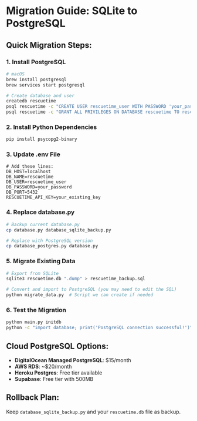 # Migration Guide: SQLite to PostgreSQL

## Quick Migration Steps:

### 1. Install PostgreSQL
```bash
# macOS
brew install postgresql
brew services start postgresql

# Create database and user
createdb rescuetime
psql rescuetime -c "CREATE USER rescuetime_user WITH PASSWORD 'your_password';"
psql rescuetime -c "GRANT ALL PRIVILEGES ON DATABASE rescuetime TO rescuetime_user;"
```

### 2. Install Python Dependencies
```bash
pip install psycopg2-binary
```

### 3. Update .env File
```env
# Add these lines:
DB_HOST=localhost
DB_NAME=rescuetime  
DB_USER=rescuetime_user
DB_PASSWORD=your_password
DB_PORT=5432
RESCUETIME_API_KEY=your_existing_key
```

### 4. Replace database.py
```bash
# Backup current database.py
cp database.py database_sqlite_backup.py

# Replace with PostgreSQL version
cp database_postgres.py database.py
```

### 5. Migrate Existing Data
```bash
# Export from SQLite
sqlite3 rescuetime.db ".dump" > rescuetime_backup.sql

# Convert and import to PostgreSQL (you may need to edit the SQL)
python migrate_data.py  # Script we can create if needed
```

### 6. Test the Migration
```bash
python main.py initdb
python -c "import database; print('PostgreSQL connection successful!')"
```

## Cloud PostgreSQL Options:
- **DigitalOcean Managed PostgreSQL**: $15/month
- **AWS RDS**: ~$20/month  
- **Heroku Postgres**: Free tier available
- **Supabase**: Free tier with 500MB

## Rollback Plan:
Keep `database_sqlite_backup.py` and your `rescuetime.db` file as backup.
